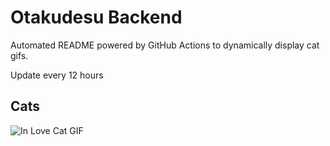 # Otakudesu Backend

Automated README powered by GitHub Actions to dynamically display cat gifs.

 Update every 12 hours

## Cats

![In Love Cat GIF](https://media3.giphy.com/media/MDJ9IbxxvDUQM/200.gif?cid=9acd02daevw54vqdwaf0nk6d2spksbn3et04tsleja3dze2x&ep=v1_gifs_search&rid=200.gif&ct=g)
